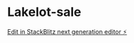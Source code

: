 # Lakelot-sale

[Edit in StackBlitz next generation editor ⚡️](https://stackblitz.com/~/github.com/surachakrawarty/Lakelot-sale)